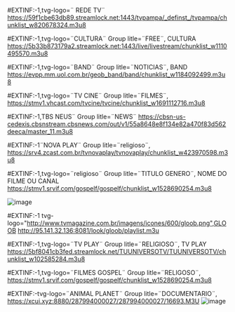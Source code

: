 #EXTINF:-1,tvg-logo=¨ REDE TV¨
https://59f1cbe63db89.streamlock.net:1443/tvpampa/_definst_/tvpampa/chunklist_w820678324.m3u8

#EXTINF:-1,tvg-logo=¨CULTURA¨
Group litle=¨FREE¨,
CULTURA
https://5b33b873179a2.streamlock.net:1443/live/livestream/chunklist_w1110495570.m3u8

#EXTINF:-1,tvg-logo=¨BAND¨
Group litle=¨NOTICIAS¨,
BAND
https://evpp.mm.uol.com.br/geob_band/band/chunklist_w1184092499.m3u8

#EXTINF:-1,tvg-logo=¨TV CINE¨
Group litle=¨FILMES¨,
https://stmv1.vhcast.com/tvcine/tvcine/chunklist_w1691112716.m3u8

#EXTINF:-1,TBS NEUS¨
Group litle=¨NEWS¨
https://cbsn-us-cedexis.cbsnstream.cbsnews.com/out/v1/55a8648e8f134e82a470f83d562deeca/master_11.m3u8

#EXTINF:-1¨NOVA PLAY¨
Group litle=¨religioso¨,
https://srv4.zcast.com.br/tvnovaplay/tvnovaplay/chunklist_w423970598.m3u8

#EXTINF:-1,tvg-logo=¨religioso¨
Group litle=¨TITULO GENERO¨,
NOME DO FILME OU CANAL
https://stmv1.srvif.com/gospelf/gospelf/chunklist_w1528690254.m3u8

![image](https://user-images.githubusercontent.com/93035988/139082922-f16179ea-9b98-4ee6-b552-a7913a46effc.png)

#EXTINF:-1 tvg-logo="http://www.tvmagazine.com.br/imagens/icones/600/gloob.png",GLOOB http://95.141.32.136:8081/look/gloob/playlist.m3u

#EXTINF:-1,tvg-logo=¨TV PLAY¨
Group litle=¨RELIGIOSO¨,
TV PLAY
https://5bf8041cb3fed.streamlock.net/TUUNIVERSOTV/TUUNIVERSOTV/chunklist_w102585284.m3u8

#EXTINF:-1,tvg-logo=¨FILMES GOSPEL¨
Group litle=¨RELIGOSO¨,
https://stmv1.srvif.com/gospelf/gospelf/chunklist_w1528690254.m3u8

#EXTINF:-tvg-logo=¨ANIMAL PLANET¨
Group litle=¨DOCUMENTARIO¨,
https://xcui.xyz:8880/287994000027/287994000027/16693.M3U
![image](https://user-images.githubusercontent.com/93035988/139159628-b6862000-c864-4289-a08f-f526e13d93a6.png)











